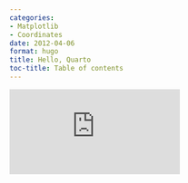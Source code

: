 ```yaml
---
categories:
- Matplotlib
- Coordinates
date: 2012-04-06
format: hugo
title: Hello, Quarto
toc-title: Table of contents
---
```


![x + 1](https://latex.codecogs.com/svg.latex?x%20%2B%201 "x + 1")
